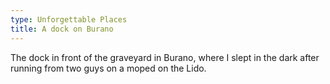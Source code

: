 ```yaml
---
type: Unforgettable Places
title: A dock on Burano
---
```


The dock in front of the graveyard in Burano, where I slept in the dark after running from two guys on a moped on the Lido.
